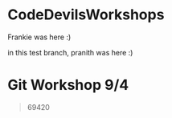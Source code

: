 # CodeDevilsWorkshops

Frankie was here :)

in this test branch, pranith was here :)

# Git Workshop 9/4
>69420
